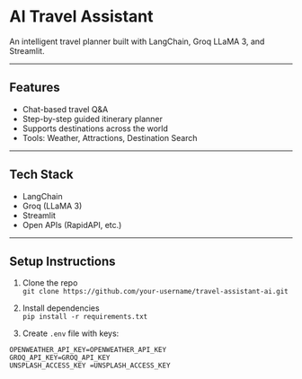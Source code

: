 #  AI Travel Assistant 

An intelligent travel planner built with LangChain, Groq LLaMA 3, and Streamlit.

---

##  Features

- Chat-based travel Q&A
- Step-by-step guided itinerary planner
- Supports destinations across the world
- Tools: Weather, Attractions, Destination Search

---

##  Tech Stack

- LangChain
- Groq (LLaMA 3)
- Streamlit
- Open APIs (RapidAPI, etc.)

---

##  Setup Instructions

1. Clone the repo  
   `git clone https://github.com/your-username/travel-assistant-ai.git`

2. Install dependencies  
   `pip install -r requirements.txt`

3. Create `.env` file with keys:
```env
OPENWEATHER_API_KEY=OPENWEATHER_API_KEY
GROQ_API_KEY=GROQ_API_KEY
UNSPLASH_ACCESS_KEY =UNSPLASH_ACCESS_KEY 
